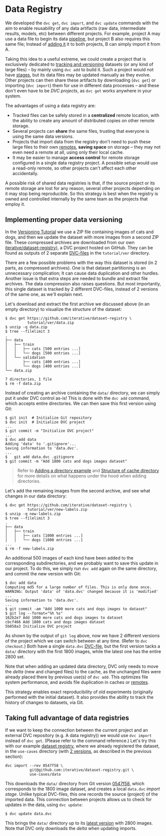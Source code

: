 # Data Registry

We developed the `dvc get`, `dvc import`, and `dvc update` commands with the aim
to enable reusability of any <abbr>data artifacts</abbr> (raw data, intermediate
results, models, etc) between different projects. For example, project A may use
a data file to begin its data [pipeline](/doc/command-reference/pipeline), but
project B also requires this same file; Instead of
[adding it](/doc/command-reference/add#example-single-file) it to both projects,
B can simply import it from A.

Taking this idea to a useful extreme, we could create a <abbr>project</abbr>
that is exclusively dedicated to
[tracking and versioning](/doc/use-cases/data-and-model-files-versioning)
datasets (or any kind of large files) – by mainly using `dvc add` to build it.
Such a project would not have [stages](/doc/command-reference/run), but its data
files may be updated manually as they evolve. Other projects can then share
these artifacts by downloading (`dvc get`) or importing (`dvc import`) them for
use in different data processes – and these don't even have to be _DVC
projects_, as `dvc get` works anywhere in your system.

The advantages of using a data registry are:

- Tracked files can be safely stored in a **centralized** remote location, with
  the ability to create any amount of distributed copies on other remote
  storage.
- Several projects can **share** the same files, trusting that everyone is using
  the same data versions.
- Projects that import data from the registry don't need to push these large
  files to their own [remotes](/doc/command-reference/remote), **saving space**
  on storage – they may not even need a remote at all, using only their local
  <abbr>cache</abbr>.
- It may be easier to manage **access control** for remote storage configured in
  a single data registry project. A possible setup would use a read-only remote,
  so other projects can't affect each other accidentally.

A possible risk of shared data registries is that, if the source project or its
remote storage are lost for any reason, several other projects depending on it
may stop being reproducible. So this strategy is best when the registry is owned
and controlled internally by the same team as the projects that employ it.

## Implementing proper data versioning

In the [Versioning Tutorial](/doc/tutorials/versioning) we use a ZIP file
containing images of cats and dogs, and then we update the dataset with more
images from a second ZIP file. These compressed archives are downloaded from our
own
[iterative/dataset-registry](https://github.com/iterative/dataset-registry)), a
<abbr>DVC project</abbr> hosted on GitHub. They can be found as
<abbr>outputs</abbr> of 2 separate
[DVC-files](/doc/user-guide/dvc-files-and-directories) in the `tutorial/ver`
directory.

There are a few possible problems with the way this dataset is stored (in 2
parts, as compressed archives). One is that dataset partitioning is an
unnecessary complication; It can cause data duplication and other hurdles.
Another issue is that extra steps are needed to bundle and extract file
archives. The data compression also raises questions. But most importantly, this
single dataset is tracked by 2 different DVC-files, instead of 2 versions of the
same one, as we'll explain next.

Let's download and extract the first archive we discussed above (in an empty
directory) to visualize the structure of the dataset:

```dvc
$ dvc get https://github.com/iterative/dataset-registry \
          tutorial/ver/data.zip
$ unzip -q data.zip
$ tree --filelimit 3
.
├── data
│   ├── train
│   │   ├── cats [500 entries ...]
│   │   └── dogs [500 entries ...]
│   └── validation
│       ├── cats [400 entries ...]
│       └── dogs [400 entries ...]
└── data.zip

7 directories, 1 file
$ rm -f data.zip
```

Instead of creating an archive containing the `data/` directory, we can simply
put it under DVC control as-is! This is done with the `dvc add` command, which
accepts entire directories. We can then save this first version using Git:

```dvc
$ git init  # Initialize Git repository
$ dvc init  # Initialize DVC project
...
$ git commit -m "Initialize DVC project"
...
$ dvc add data
Adding 'data' to '.gitignore'...
Saving information to 'data.dvc'.
...
$	git add data.dvc .gitignore
$ git commit -m "Add 1800 cats and dogs images dataset"
```

> Refer to
> [Adding a directory example](/doc/command-reference/add#example-directory) and
> [Structure of cache directory](/doc/user-guide/dvc-files-and-directories#structure-of-cache-directory)
> for more details on what happens under the hood when adding directories.

Let's add the remaining images from the second archive, and see what changes in
our data directory:

```dvc
$ dvc get https://github.com/iterative/dataset-registry \
          tutorial/ver/new-labels.zip
$ unzip -q new-labels.zip
$ tree --filelimit 3
.
├── data
│   ├── train
│   │   ├── cats [1000 entries ...]
│   │   └── dogs [1000 entries ...]
...
$ rm -f new-labels.zip
```

An additional 500 images of each kind have been added to the corresponding
subdirectories, and we probably want to save this update in our
<abbr>project</abbr>. To do this, we simply run `dvc add` again on the same
directory, and commit the new version with Git:

```dvc
$ dvc add data
Computing md5 for a large number of files. This is only done once.
WARNING: Output 'data' of 'data.dvc' changed because it is 'modified'
...
Saving information to 'data.dvc'.
...
$ git commit -am "Add 1000 more cats and dogs images to dataset"
$ git log --format="%h %s"
162b2e7 Add 1000 more cats and dogs images to dataset
cbcf466 Add 1800 cats and dogs images dataset
5b058a3 Initialize DVC project
```

As shown by the output of `git log` above, now we have 2 different versions of
the project which we can switch between at any time. (Refer to `dvc checkout`.)
Both have a single `data.dvc`
[DVC-file](/doc/user-guide/dvc-files-and-directories), but the first version
tacks a `data/` directory with the first 1800 images, while the latest one has
the entire 2800 set.

Note that when adding an updated data directory, DVC only needs to move the
_delta_ (new and changed files) to the <abbr>cache</abbr>, as the unchanged
files were already placed there by previous use(s) of `dvc add`. This optimizes
file system performance, and avoids file duplication in caches or
[remotes](/doc/command-reference/remote).

This strategy enables exact reproducibility of old experiments (originally
performed with the initial dataset). It also provides the ability to track the
history of changes to datasets, via Git.

## Taking full advantage of data registries

If we want to keep the connection between the current <abbr>project</abbr> and
an external DVC repository (e.g. A data registry)) we would use `dvc import`
instead of `dvc get`. (Please refer to the command reference.) Let's try this
with our example
[dataset registry](https://github.com/iterative/dataset-registry), where we
already registered the dataset, in the `use-cases` directory (with
[2 versions](https://github.com/iterative/dataset-registry/commits/master/use-cases),
as described in the previous section):

```dvc
dvc import --rev 0547f58 \
           git@github.com:iterative/dataset-registry.git \
           use-cases/data
```

This downloads the `data/` directory from Git version
[0547f58](https://github.com/iterative/dataset-registry/tree/0547f58), which
corresponds to the 1800 image dataset, and creates a local `data.dvc` _import
stage_. Unlike typical DVC-files, this one records the source (project) of the
imported data. This connection between projects allows us to check for updates
in the data, using `dvc update`:

```dvc
$ dvc update data.dvc
```

This brings the `data/` directory up to its
[latest version](https://github.com/iterative/dataset-registry/commit/99d1cdb)
with 2800 images. Note that DVC only downloads the _delta_ when updating
imports.
